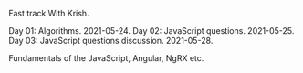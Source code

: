 Fast track With Krish.

Day 01: Algorithms. 2021-05-24.
Day 02: JavaScript questions. 2021-05-25.
Day 03: JavaScript questions discussion. 2021-05-28.

Fundamentals of the JavaScript, Angular, NgRX etc.